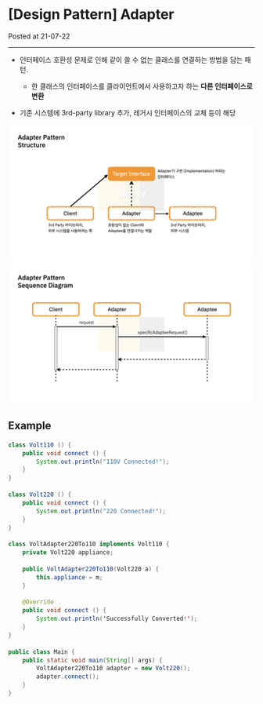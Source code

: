 # [Design Pattern] Adapter

Posted at 21-07-22

---

- 인터페이스 호환성 문제로 인해 같이 쓸 수 없는 클래스를 연결하는 방법을 담는 패턴.
    - 한 클래스의 인터페이스를 클라이언트에서 사용하고자 하는 **다른 인터페이스로 변환**

- 기존 시스템에 3rd-party library 추가, 레거시 인터페이스의 교체 등이 해당

![Adapter Structure](../../images/DP/DP-Adapter.001.jpeg)
![Adapter Sequence Diagram](../../images/DP/DP-Adapter.002.jpeg)

## Example

```java
class Volt110 () {
    public void connect () {
        System.out.println("110V Connected!");
    }
}

class Volt220 () {
    public void connect () {
        System.out.println("220 Connected!");
    }
}

class VoltAdapter220To110 implements Volt110 {
    private Volt220 appliance;
    
    public VoltAdapter220To110(Volt220 a) {
        this.appliance = m;
    }

    @Override
    public void connect () {
        System.out.println('Successfully Converted!');
    }
}

public class Main {
    public static void main(String[] args) {
        VoltAdapter220To110 adapter = new Volt220();
        adapter.connect();
    }
}
```
